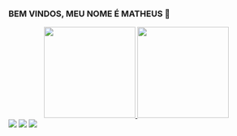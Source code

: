 ### BEM VINDOS, MEU NOME É MATHEUS 👋

<div align="center">
  <a href="https://github.com/matheusdouglaz">
  <img height="180em" src="https://github-readme-stats.vercel.app/api?username=matheusdouglaz&show_icons=true&theme=dark&include_all_commits=true&count_private=true"/>
  <img height="180em" src="https://github-readme-stats.vercel.app/api/top-langs/?username=matheusdouglaz&layout=compact&langs_count=7&theme=dark"/>
</div>
<div>
    <a href="https://instagram.com/matheusdouglaz" target="_blank"><img src="https://img.shields.io/badge/-Instagram-%23E4405F?style=for-the-badge&logo=instagram&logoColor=white" target="_blank"></a>
    <a href="https://www.linkedin.com/in/matheus-alves-51236b192" target="_blank"><img src="https://img.shields.io/badge/-LinkedIn-%230077B5?style=for-the-badge&logo=linkedin&logoColor=white" target="_blank"></a>
   <a href = "mailto:matheusdouglasalves@gmail.com"><img src="https://img.shields.io/badge/-Gmail-%23333?style=for-the-badge&logo=gmail&logoColor=white" target="_blank"></a>
</div>
